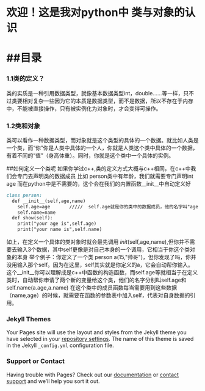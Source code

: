# 欢迎！这是我对python中 类与对象的认识
##目录
================

### 1.1类的定义？
类的实质是一种引用数据类型，就像基本数据类型int，double......等一样，只不过类要相对复杂一些因为它的本质是数据类型，而不是数据，所以不存在于内存中，不能被直接操作，只有被实例化为对象时，才会变得可操作。
### 1.2类和对象
类可以看作一种数据类型，而对象就是这个类型的具体的一个数据。就比如人类是一个类，而“你”你是人类中具体的一个人，你就是人类这个类中具体的一个数据，有着不同的“值”（身高体重）。同时，你就是这个类中一个具体的实例。

##如何定义一个类呢
如果你学过c++,类的定义方式大概与c++相同，在c++中我们会专门去声明类的数据成员
比如 person类中有年龄，我们就需要专门声明int age
而在python中是不需要的，这个会在我们的内置函数__init__中自动定义好
```markdown
class person:
  def __init__(self,age,name)
    self.age=age       /////  self.age就是你的类中的数据成员，他的名字叫"age"
    self.name=name
  def show(self):
    print("your age is",self.age)
    print("your name is",self.name)
```
如上，在定义一个具体的类对象时就会最先调用 _init_(self,age,name),但你并不需要去输入3个数据，其中self更像是对自己本身的一个调用，它相当于你这个类对象的本身
举个例子：你定义了一个类 person a(15,"帅哥")，但你发现了吗，你并没用输入那个self。因为在这里，self其实就是你定义的a，它会自动帮你输入。
这个__init__你可以理解成是c++中函数的构造函数，而self.age等就相当于在定义类时，自动帮你申请了两个新的变量给这个类，他们的名字分别叫self.age和self.name(a.age,a.name)
在这个类中的成员函数每当需要用到这些数据（name,age）的时候，就需要在函数的参数表中加入self，代表对自身数据的引用。



### Jekyll Themes

Your Pages site will use the layout and styles from the Jekyll theme you have selected in your [repository settings](https://github.com/53975327/53975327.github.io/settings). The name of this theme is saved in the Jekyll `_config.yml` configuration file.

### Support or Contact

Having trouble with Pages? Check out our [documentation](https://help.github.com/categories/github-pages-basics/) or [contact support](https://github.com/contact) and we’ll help you sort it out.

